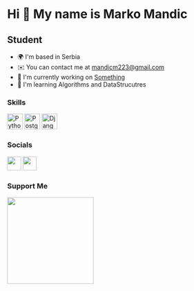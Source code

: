 Hi 👋 My name is Marko Mandic
=============================

Student
-------

* 🌍  I'm based in Serbia
* ✉️  You can contact me at [mandicm223@gmail.com](mailto:mandicm223@gmail.com)
* 🚀  I'm currently working on [Something](http://www.mmautomobili.com/)
* 🧠  I'm learning Algorithms and DataStrucutres

### Skills

<p align="left">
<a href="https://www.python.org/" target="_blank" rel="noreferrer"><img src="https://raw.githubusercontent.com/danielcranney/readme-generator/main/public/icons/skills/python-colored.svg" width="36" height="36" alt="Python" /></a>
<a href="https://www.postgresql.org/" target="_blank" rel="noreferrer"><img src="https://raw.githubusercontent.com/danielcranney/readme-generator/main/public/icons/skills/postgresql-colored.svg" width="36" height="36" alt="PostgreSQL" /></a>
<a href="https://www.djangoproject.com/" target="_blank" rel="noreferrer"><img src="https://raw.githubusercontent.com/danielcranney/readme-generator/main/public/icons/skills/django-colored.svg" width="36" height="36" alt="Django" /></a>
</p>

### Socials

<p align="left"> <a href="https://www.github.com/mandicm223" target="_blank" rel="noreferrer"><img src="https://raw.githubusercontent.com/danielcranney/readme-generator/main/public/icons/socials/github.svg" width="32" height="32" /></a> <a href="http://www.instagram.com/cs_made_easy" target="_blank" rel="noreferrer"><img src="https://raw.githubusercontent.com/danielcranney/readme-generator/main/public/icons/socials/instagram.svg" width="32" height="32" /></a></p>


### Support Me

<a href="https://www.buymeacoffee.com/mandicm223R"><img src="https://cdn.buymeacoffee.com/buttons/v2/default-yellow.png" width="200" /></a>
